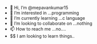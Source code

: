 - 👋 Hi, I’m @mepavankumar15
- 👀 I’m interested in ...programming
- 🌱 I’m currently learning ...c language
- 💞️ I’m looking to collaborate on ...nothing
- 📫 How to reach me ...no....
- $$ I am looking to learn things.. 

<!---
mepavankumar15/mepavankumar15 is a ✨ special ✨ repository because its `README.md` (this file) appears on your GitHub profile.
You can click the Preview link to take a look at your changes.
--->
